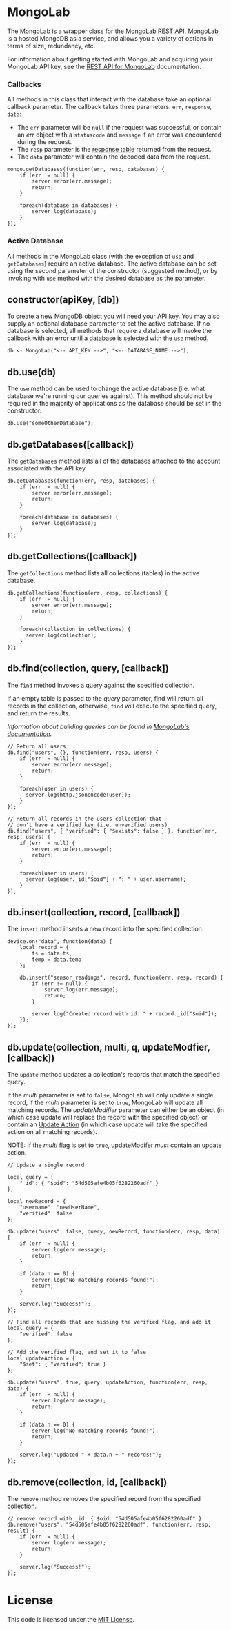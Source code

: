 # MongoLab
The MongoLab is a wrapper class for the [MongoLab](mongolab.com) REST API. MongoLab is a hosted MongoDB as a service, and allows you a variety of options in terms of size, redundancy, etc.

For information about getting started with MongoLab and acquiring your MongoLab API key, see the [REST API for MongoLab](http://docs.mongolab.com/restapi/) documentation.

### Callbacks

All methods in this class that interact with the database take an optional callback parameter. The callback takes three parameters: `err`, `response`, `data`:

- The `err` parameter will be `null` if the request was successful, or contain an *err* object with a `statuscode` and `message` if an error was encountered during the request.
- The `resp` parameter is the [response table](https://electricimp.com/docs/api/httprequest/sendasync/) returned from the request.
- The `data` parameter will contain the decoded data from the request.

```squirrel
mongo.getDatabases(function(err, resp, databases) {
    if (err != null) {
        server.error(err.message);
        return;
    }

    foreach(database in databases) {
        server.log(database);
    }
});
```

### Active Database

All methods in the MongoLab class (with the exception of `use` and `getDatabases`) require an active database. The active database can be set using the second parameter of the constructor (suggested method), or by invoking with `use` method with the desired database as the parameter.

## constructor(apiKey, [db])
To create a new MongoDB object you will need your API key. You may also supply an optional database parameter to set the active database. If no database is selected, all methods that require a database will invoke the callback with an error until a database is selected with the `use` method.

```squirrel
db <- MongoLab("<-- API_KEY -->", "<-- DATABASE_NAME -->");
```

## db.use(db)
The `use` method can be used to change the active database (i.e. what database we're running our queries against). This method should not be required in the majority of applications as the database should be set in the constructor.

```squirrel
db.use("someOtherDatabase");
```

## db.getDatabases([callback])
The `getDatabases` method lists all of the databases attached to the account associated with the API key.

```squirrel
db.getDatabases(function(err, resp, databases) {
    if (err != null) {
        server.error(err.message);
        return;
    }

    foreach(database in databases) {
        server.log(database);
    }
});
```

## db.getCollections([callback])
The `getCollections` method lists all collections (tables) in the active database.

```squirrel
db.getCollections(function(err, resp, collections) {
    if (err != null) {
        server.error(err.message);
        return;
    }

    foreach(collection in collections) {
      server.log(collection);
    }
});
```

## db.find(collection, query, [callback])
The `find` method invokes a query against the specified collection.

If an empty table is passed to the *query* parameter, find will return all records in the collection, otherwise, `find` will execute the specified query, and return the results.

*Information about building queries can be found in [MongoLab's documentation](http://docs.mongodb.org/v2.6/reference/operator/query/).*

```squirrel
// Return all users
db.find("users", {}, function(err, resp, users) {
    if (err != null) {
        server.error(err.message);
        return;
    }

    foreach(user in users) {
      server.log(http.jsonencode(user));
    }
});
```

```squirrel
// Return all records in the users collection that
// don't have a verified key (i.e. unverified users)
db.find("users", { "verified": { "$exists": false } }, function(err, resp, users) {
    if (err != null) {
        server.error(err.message);
        return;
    }

    foreach(user in users) {
      server.log(user._id["$oid"] + ": " + user.username);
    }
});
```

## db.insert(collection, record, [callback])
The `insert` method inserts a new record into the specified collection.

```squirrel
device.on("data", function(data) {
    local record = {
        ts = data.ts,
        temp = data.temp
    };

    db.insert("sensor_readings", record, function(err, resp, record) {
        if (err != null) {
            server.log(err.message);
            return;
        }

        server.log("Created record with id: " + record._id["$oid"]);
    });
});
```

## db.update(collection, multi, q, updateModfier, [callback])
The `update` method updates a collection's records that match the specified query.

If the *multi* parameter is set to `false`, MongoLab will only update a single record, if the *multi* parameter is set to `true`, MongoLab will update all matching records. The *updateModifier* parameter can either be an object (in which case update will replace the record with the specified object) or contain an [Update Action](http://docs.mongodb.org/v2.6/reference/method/db.collection.update/#update-method-examples) (in which case update will take the specified action on all matching records).

NOTE: If the *multi* flag is set to `true`, updateModifer *must* contain an update action.

```squirrel
// Update a single record:

local query = {
    "_id": { "$oid": "54d505afe4b05f6282260adf" }
};

local newRecord = {
    "username": "newUserName",
    "verified": false
};

db.update("users", false, query, newRecord, function(err, resp, data) {
    if (err != null) {
        server.log(err.message);
        return;
    }

    if (data.n == 0) {
        server.log("No matching records found!");
        return;
    }

    server.log("Success!");
});
```

```squirrel
// Find all records that are missing the verified flag, and add it
local query = {
    "verified": false
};

// Add the verified flag, and set it to false
local updateAction = {
    "$set": { "verified": true }
};

db.update("users", true, query, updateAction, function(err, resp, data) {
    if (err != null) {
        server.log(err.message);
        return;
    }

    if (data.n == 0) {
        server.log("No matching records found!");
        return;
    }

    server.log("Updated " + data.n + " records!");
});
```

## db.remove(collection, id, [callback])
The `remove` method removes the specified record from the specified collection.

```squirrel
// remove record with _id: { $oid: "54d505afe4b05f6282260adf" }
db.remove("users", "54d505afe4b05f6282260adf", function(err, resp, result) {
    if (err != null) {
        server.log(err.message);
        return;
    }

    server.log("Success!");
});
```

# License
This code is licensed under the [MIT License](./LICENSE).
